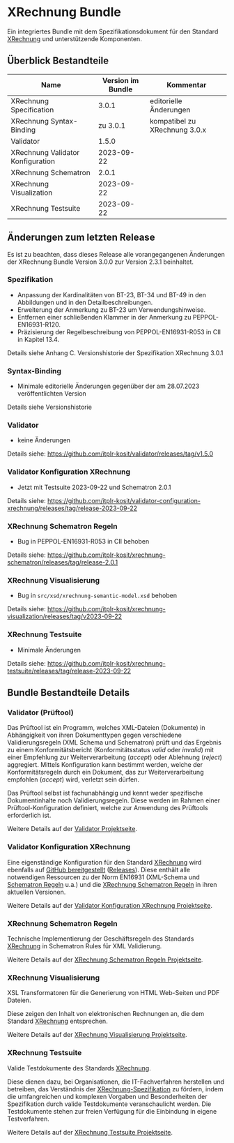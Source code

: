 # XRechnung Bundle

Ein integriertes Bundle mit dem Spezifikationsdokument für den Standard [XRechnung](https://xeinkauf.de/xrechnung/) und unterstützende Komponenten.

## Überblick Bestandteile

| Name                               | Version im Bundle | Kommentar |
|------------------------------------|-------------------|-----------|
| XRechnung Specification            | 3.0.1       | editorielle Änderungen |
| XRechnung Syntax-Binding           | zu 3.0.1       | kompatibel zu XRechnung 3.0.x |
| Validator                          | 1.5.0           |           |
| XRechnung Validator Konfiguration  | 2023-09-22      |           |
| XRechnung Schematron               | 2.0.1           |           |
| XRechnung Visualization            | 2023-09-22           |           |
| XRechnung Testsuite                | 2023-09-22          |           |

## Änderungen zum letzten Release

Es ist zu beachten, dass dieses Release alle vorangegangenen Änderungen der XRechnung Bundle Version 3.0.0 zur Version 2.3.1 beinhaltet.

### Spezifikation

* Anpassung der Kardinalitäten von BT-23, BT-34 und BT-49 in den Abbildungen und in den Detailbeschreibungen.
* Erweiterung der Anmerkung zu BT-23 um Verwendungshinweise.
* Entfernen einer schließenden Klammer in der Anmerkung zu PEPPOL-EN16931-R120.
* Präzisierung der Regelbeschreibung von PEPPOL-EN16931-R053 in CII in Kapitel 13.4.

Details siehe Anhang C. Versionshistorie der Spezifikation XRechnung 3.0.1

### Syntax-Binding

* Minimale editorielle Änderungen gegenüber der am 28.07.2023 veröffentlichten Version

Details siehe Versionshistorie

### Validator

* keine Änderungen

Details siehe: https://github.com/itplr-kosit/validator/releases/tag/v1.5.0

### Validator Konfiguration XRechnung

* Jetzt mit Testsuite 2023-09-22 und Schematron 2.0.1

Details siehe: https://github.com/itplr-kosit/validator-configuration-xrechnung/releases/tag/release-2023-09-22

### XRechnung Schematron Regeln

* Bug in PEPPOL-EN16931-R053 in CII behoben

Details siehe: https://github.com/itplr-kosit/xrechnung-schematron/releases/tag/release-2.0.1

### XRechnung Visualisierung

* Bug in `src/xsd/xrechnung-semantic-model.xsd` behoben

Details siehe: https://github.com/itplr-kosit/xrechnung-visualization/releases/tag/v2023-09-22

### XRechnung Testsuite

* Minimale Änderungen

Details siehe: https://github.com/itplr-kosit/xrechnung-testsuite/releases/tag/release-2023-09-22

## Bundle Bestandteile Details

### Validator (Prüftool)

Das Prüftool ist ein Programm, welches XML-Dateien (Dokumente) in Abhängigkeit von ihren Dokumenttypen gegen verschiedene Validierungsregeln (XML Schema und Schematron) prüft und das Ergebnis zu einem Konformitätsbericht (Konformitätsstatus *valid* oder *invalid*) mit einer Empfehlung zur Weiterverarbeitung (*accept*) oder Ablehnung (*reject*) aggregiert. Mittels Konfiguration kann bestimmt werden, welche der Konformitätsregeln durch ein Dokument, das zur Weiterverarbeitung empfohlen (*accept*) wird, verletzt sein dürfen.

Das Prüftool selbst ist fachunabhängig und kennt weder spezifische Dokumentinhalte noch Validierungsregeln. Diese werden im Rahmen einer Prüftool-Konfiguration definiert, welche zur Anwendung des Prüftools erforderlich ist.

Weitere Details auf der [Validator Projektseite](https://github.com/itplr-kosit/validator).

### Validator Konfiguration XRechnung

Eine eigenständige Konfiguration für den Standard [XRechnung](https://xeinkauf.de/xrechnung/) wird ebenfalls auf [GitHub bereitgestellt](https://github.com/itplr-kosit/validator-configuration-xrechnung) ([Releases](https://github.com/itplr-kosit/validator-configuration-xrechnung/releases)). Diese enthält alle notwendigen Ressourcen zu der Norm EN16931 (XML-Schema und [Schematron Regeln](https://github.com/CenPC434/validation) u.a.) und die [XRechnung Schematron Regeln](https://github.com/itplr-kosit/xrechnung-schematron) in ihren aktuellen Versionen.

Weitere Details auf der [Validator Konfiguration XRechnung Projektseite](https://github.com/itplr-kosit/validator-configuration-xrechnung).

### XRechnung Schematron Regeln

Technische Implementierung der Geschäftsregeln des Standards [XRechnung](https://xeinkauf.de/xrechnung/) in Schematron Rules für XML Validierung.

Weitere Details auf der [XRechnung Schematron Regeln Projektseite](https://github.com/itplr-kosit/xrechnung-schematron).

### XRechnung Visualisierung

XSL Transformatoren für die Generierung von HTML Web-Seiten und PDF Dateien.

Diese zeigen den Inhalt von elektronischen Rechnungen an, die dem Standard [XRechnung](https://xeinkauf.de/xrechnung/) entsprechen.

Weitere Details auf der [XRechnung Visualisierung Projektseite](https://github.com/itplr-kosit/xrechnung-visualization).

### XRechnung Testsuite

Valide Testdokumente des Standards [XRechnung](https://xeinkauf.de/xrechnung/).

Diese dienen dazu, bei Organisationen, die IT-Fachverfahren herstellen und betreiben, das Verständnis der [XRechnung-Spezifikation](https://xeinkauf.de/xrechnung/versionen-und-bundles/) zu fördern, indem die umfangreichen und komplexen Vorgaben und Besonderheiten der Spezifikation durch valide Testdokumente veranschaulicht werden. Die Testdokumente stehen zur freien Verfügung für die Einbindung in eigene Testverfahren.

Weitere Details auf der [XRechnung Testsuite Projektseite](https://github.com/itplr-kosit/xrechnung-testsuite).
